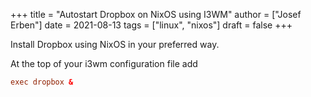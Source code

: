+++
title = "Autostart Dropbox on NixOS using I3WM"
author = ["Josef Erben"]
date = 2021-08-13
tags = ["linux", "nixos"]
draft = false
+++

Install Dropbox using NixOS in your preferred way.

<!--more-->

At the top of your i3wm configuration file add

```conf
exec dropbox &
```
